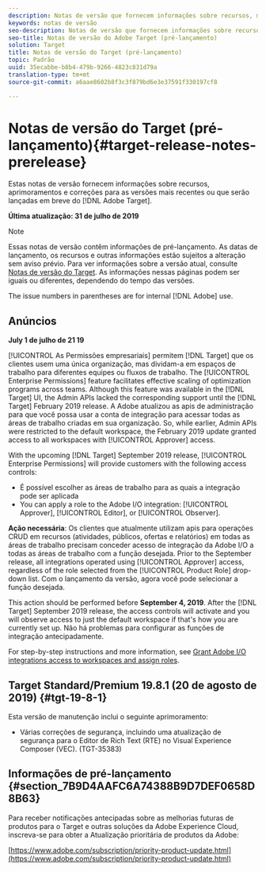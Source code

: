 ```yaml
---
description: Notas de versão que fornecem informações sobre recursos, melhorias e correções para as mais recentes ou futuras [! Versões do DNL Adobe Target.
keywords: notas de versão
seo-description: Notas de versão que fornecem informações sobre recursos, melhorias e correções para as mais recentes ou futuras [! Versões do DNL Adobe Target.
seo-title: Notas de versão do Adobe Target (pré-lançamento)
solution: Target
title: Notas de versão do Target (pré-lançamento)
topic: Padrão
uuid: 35ecabbe-b8b4-479b-9266-4823c831d79a
translation-type: tm+mt
source-git-commit: a6aae8602b8f3c3f879bd6e3e37591f330197cf8

---
```



# Notas de versão do Target (pré-lançamento){#target-release-notes-prerelease}

Estas notas de versão fornecem informações sobre recursos, aprimoramentos e correções para as versões mais recentes ou que serão lançadas em breve do [!DNL Adobe Target].

**Última atualização: 31 de julho de 2019**

>[!NOTE]
>
>Essas notas de versão contêm informações de pré-lançamento. As datas de lançamento, os recursos e outras informações estão sujeitos a alteração sem aviso prévio. Para ver informações sobre a versão atual, consulte [Notas de versão do Target](release-notes.md). As informações nessas páginas podem ser iguais ou diferentes, dependendo do tempo das versões.
>
>The issue numbers in parentheses are for internal [!DNL Adobe] use.

## Anúncios

**July 1 de julho de 21 19**

[!UICONTROL As Permissões empresariais] permitem [!DNL Target] que os clientes usem uma única organização, mas dividam-a em espaços de trabalho para diferentes equipes ou fluxos de trabalho. The [!UICONTROL Enterprise Permissions] feature facilitates effective scaling of optimization programs across teams. Although this feature was available in the [!DNL Target] UI, the Admin APIs lacked the corresponding support until the [!DNL Target] February 2019 release. A Adobe atualizou as apis de administração para que você possa usar a conta de integração para acessar todas as áreas de trabalho criadas em sua organização. So, while earlier, Admin APIs were restricted to the default workspace, the February 2019 update granted access to all workspaces with [!UICONTROL Approver] access.

With the upcoming [!DNL Target] September 2019 release, [!UICONTROL Enterprise Permissions] will provide customers with the following access controls:

* É possível escolher as áreas de trabalho para as quais a integração pode ser aplicada
* You can apply a role to the Adobe I/O integration: [!UICONTROL Approver], [!UICONTROL Editor], or [!UICONTROL Observer].

**Ação necessária**: Os clientes que atualmente utilizam apis para operações CRUD em recursos (atividades, públicos, ofertas e relatórios) em todas as áreas de trabalho precisam conceder acesso de integração da Adobe I/O a todas as áreas de trabalho com a função desejada. Prior to the September release, all integrations operated using [!UICONTROL Approver] access, regardless of the role selected from the [!UICONTROL Product Role] drop-down list. Com o lançamento da versão, agora você pode selecionar a função desejada.

This action should be performed before **September 4, 2019**. After the [!DNL Target] September 2019 release, the access controls will activate and you will observe access to just the default workspace if that's how you are currently set up. Não há problemas para configurar as funções de integração antecipadamente.

For step-by-step instructions and more information, see [Grant Adobe I/O integrations access to workspaces and assign roles](/help/administrating-target/c-user-management/property-channel/configure-adobe-io-integration.md).

## Target Standard/Premium 19.8.1 (20 de agosto de 2019) {#tgt-19-8-1}

Esta versão de manutenção inclui o seguinte aprimoramento:

* Várias correções de segurança, incluindo uma atualização de segurança para o Editor de Rich Text (RTE) no Visual Experience Composer (VEC). (TGT-35383)

## Informações de pré-lançamento {#section_7B9D4AAFC6A74388B9D7DEF0658D8B63}

Para receber notificações antecipadas sobre as melhorias futuras de produtos para o Target e outras soluções da Adobe Experience Cloud, inscreva-se para obter a Atualização prioritária de produtos da Adobe:

[https://www.adobe.com/subscription/priority-product-update.html](https://www.adobe.com/subscription/priority-product-update.html)
